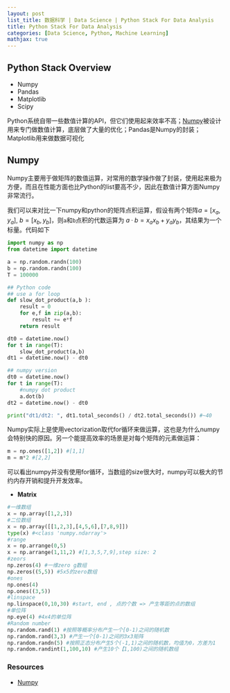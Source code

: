 ```yaml
---
layout: post
list_title: 数据科学 | Data Science | Python Stack For Data Analysis
title: Python Stack For Data Analysis
categories: [Data Science, Python, Machine Learning]
mathjax: true
---
```


## Python Stack Overview

- Numpy
- Pandas
- Matplotlib
- Scipy

Python系统自带一些数值计算的API，但它们使用起来效率不高；[Numpy](https://www.python-course.eu/numpy.php)被设计用来专门做数值计算，底层做了大量的优化；Pandas是Numpy的封装；Matplotlib用来做数据可视化

## Numpy

Numpy主要用于做矩阵的数值运算，对常用的数学操作做了封装，使用起来极为方便，而且在性能方面也比Python的list要高不少，因此在数值计算方面Numpy非常流行。

我们可以来对比一下numpy和python的矩阵点积运算，假设有两个矩阵$a=[x_a,y_a]$, $b=[x_b,y_b]$，则`a`和`b`点积的代数运算为 $a·b=x_ax_b+y_ay_b$，其结果为一个标量。代码如下

```python
import numpy as np 
from datetime import datetime

a = np.random.randn(100)
b = np.random.randn(100)
T = 100000

## Python code
## use a for loop
def slow_dot_product(a,b ):
    result = 0
    for e,f in zip(a,b):
        result += e*f
    return result

dt0 = datetime.now()
for t in range(T): 
    slow_dot_product(a,b)
dt1 = datetime.now() - dt0

## numpy version 
dt0 = datetime.now()
for t in range(T):
    #numpy dot product
    a.dot(b)
dt2 = datetime.now() - dt0

print("dt1/dt2: ", dt1.total_seconds() / dt2.total_seconds()) #~40
```

Numpy实际上是使用vectorization取代for循环来做运算，这也是为什么numpy会特别快的原因。另一个能提高效率的场景是对每个矩阵的元素做运算：

```python
m = np.ones([1,2]) #[1,1]
m = m*2 #[2,2]
```
可以看出numpy并没有使用for循环，当数组的size很大时，numpy可以极大的节约内存开销和提升开发效率。

- **Matrix**

```python
#一维数组
x = np.array([1,2,3])
#二位数组
x = np.array([[1,2,3],[4,5,6],[7,8,9]])
type(x) #<class 'numpy.ndarray'>
#range
x = np.arrange(0,5)
x = np.arrange(1,11,2) #[1,3,5,7,9],step size: 2
#zeors
np.zeros(4) #一维zero g数组
np.zeros((5,5)) #5x5的zero数组
#ones
np.ones(4)
np.ones((3,5))
#linspace
np.linspace(0,10,30) #start, end , 点的个数 => 产生等距的点的数组
#单位阵
np.eye(4) #4x4的单位阵
#Random number
np.random.rand(1) #按照等概率分布产生一个[0-1)之间的随机数
np.random.rand(3,3) #产生一个[0-1)之间的3x3矩阵
np.random.randn(5) #按照正态分布产生5个(-1,1)之间的随机数，均值为0，方差为1
np.random.randint(1,100,10) #产生10个【1,100)之间的随机数组
```

### Resources

- [Numpy](https://www.python-course.eu/numpy.php)